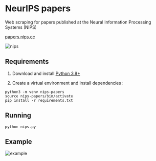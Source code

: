 # NeurIPS papers

Web scraping for papers published at the Neural Information Processing Systems (NIPS)

[papers.nips.cc](http://papers.nips.cc/)

![nips](https://user-images.githubusercontent.com/18662067/90985024-a1c32f80-e596-11ea-8804-c3fcbfae2b2b.png)

## Requirements

1. Download and install [Python 3.8+](https://www.python.org/downloads/)

2. Create a virtual environment and install dependencies :
```
python3 -m venv nips-papers
source nips-papers/bin/activate
pip install -r requirements.txt
```
## Running

`python nips.py`

## Example 

![example](https://user-images.githubusercontent.com/18662067/91595498-4374c300-e981-11ea-94d2-cbccfb5572fd.png)


